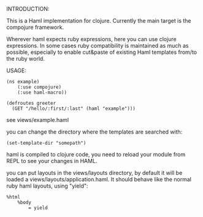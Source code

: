 INTRODUCTION:

This is a Haml implementation for clojure. Currently the main target is the compojure framework.

Wherever haml expects ruby expressions, here you can use clojure expressions. In some cases ruby compatibility is maintained as much as possible,
especially to enable cut&paste of existing Haml templates from/to the ruby world.

USAGE:

    (ns example)
        (:use compojure)
        (:use haml-macro))

    (defroutes greeter
      (GET "/hello/:first/:last" (haml "example")))

see views/example.haml

you can change the directory where the templates are searched with:

    (set-template-dir "somepath")

haml is compiled to clojure code, you need to reload your module from REPL to see your changes in HAML.

you can put layouts in the views/layouts directory, by default it will be loaded a views/layouts/application.haml.
It should behave like the normal ruby haml layouts, using "yield":

    %html
        %body
            = yield
